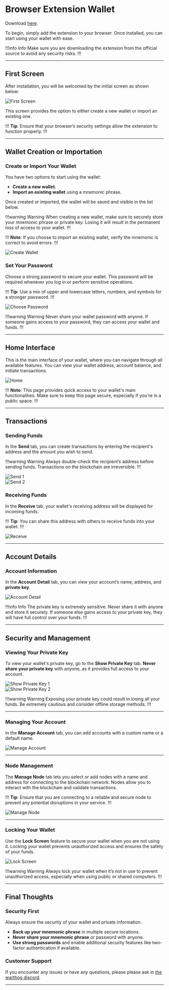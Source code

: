 # Browser Extension Wallet  

Download [here](https://github.com/warthog-network/warthog-extension/releases).  

To begin, simply add the extension to your browser. Once installed, you can start using your wallet with ease.  

!!!info Info
Make sure you are downloading the extension from the official source to avoid any security risks.
!!!

---

## First Screen  
After installation, you will be welcomed by the initial screen as shown below:  

![First Screen](/img/extension/first.png)

This screen provides the option to either create a new wallet or import an existing one.  

!!!
**Tip**: Ensure that your browser’s security settings allow the extension to function properly.
!!!

---

## Wallet Creation or Importation  

### Create or Import Your Wallet  
You have two options to start using the wallet:  
- **Create a new wallet.**  
- **Import an existing wallet** using a mnemonic phrase.

Once created or imported, the wallet will be saved and visible in the list below.  

!!!warning Warning
When creating a new wallet, make sure to securely store your mnemonic phrase or private key. Losing it will result in the permanent loss of access to your wallet.
!!!

!!!
**Note**: If you choose to import an existing wallet, verify the mnemonic is correct to avoid errors.
!!!

![Create Wallet](/img/extension/create2.png)

### Set Your Password  
Choose a strong password to secure your wallet. This password will be required whenever you log in or perform sensitive operations.  

!!!
**Tip**: Use a mix of upper and lowercase letters, numbers, and symbols for a stronger password.
!!!

![Choose Password](/img/extension/choosePassword.png)

!!!warning Warning
Never share your wallet password with anyone. If someone gains access to your password, they can access your wallet and funds.
!!!

---

## Home Interface  

This is the main interface of your wallet, where you can navigate through all available features. You can view your wallet address, account balance, and initiate transactions.

![Home](/img/extension/home.png)  

!!!
**Note**: This page provides quick access to your wallet's main functionalities. Make sure to keep this page secure, especially if you're in a public space.
!!!

---

## Transactions  

### Sending Funds  
In the **Send** tab, you can create transactions by entering the recipient's address and the amount you wish to send.

!!!warning Warning
Always double-check the recipient’s address before sending funds. Transactions on the blockchain are irreversible.
!!!

![Send 1](/img/extension/send1.png)  
![Send 2](/img/extension/send2.png)

### Receiving Funds  
In the **Receive** tab, your wallet's receiving address will be displayed for incoming funds.  

!!!
**Tip**: You can share this address with others to receive funds into your wallet.
!!!

![Receive](/img/extension/receive.png)

---

## Account Details  

### Account Information  
In the **Account Detail** tab, you can view your account’s name, address, and **private key**.  

![Account Detail](/img/extension/accountDetail.png)

!!!info Info
The private key is extremely sensitive. Never share it with anyone and store it securely. If someone else gains access to your private key, they will have full control over your funds.
!!!

---

## Security and Management  

### Viewing Your Private Key  
To view your wallet's private key, go to the **Show Private Key** tab. **Never share your private key** with anyone, as it provides full access to your account.  

![Show Private Key 1](/img/extension/showPrivKey1.png)  
![Show Private Key 2](/img/extension/showPrivKey2.png)

!!!warning Warning
Exposing your private key could result in losing all your funds. Be extremely cautious and consider offline storage methods.
!!!

---

### Managing Your Account  
In the **Manage Account** tab, you can add accounts with a custom name or a default name.

![Manage Account](/img/extension/manageAccount.png)

---

### Node Management  
The **Manage Node** tab lets you select or add nodes with a name and address for connecting to the blockchain network. Nodes allow you to interact with the blockchain and validate transactions.  

!!!
**Tip**: Ensure that you are connecting to a reliable and secure node to prevent any potential disruptions in your service.
!!!

![Manage Node](/img/extension/manageNode.png)

---

### Locking Your Wallet  
Use the **Lock Screen** feature to secure your wallet when you are not using it. Locking your wallet prevents unauthorized access and ensures the safety of your funds.

![Lock Screen](/img/extension/lock.png)

!!!warning Warning
Always lock your wallet when it’s not in use to prevent unauthorized access, especially when using public or shared computers.
!!!

---

## Final Thoughts  

### **Security First**  
Always ensure the security of your wallet and private information.  
- **Back up your mnemonic phrase** in multiple secure locations.  
- **Never share your mnemonic phrase** or password with anyone.  
- **Use strong passwords** and enable additional security features like two-factor authentication if available.

### **Customer Support**  
If you encounter any issues or have any questions, please please ask in [the warthog discord](https://discord.com/invite/QMDV8bGTdQ).

---

